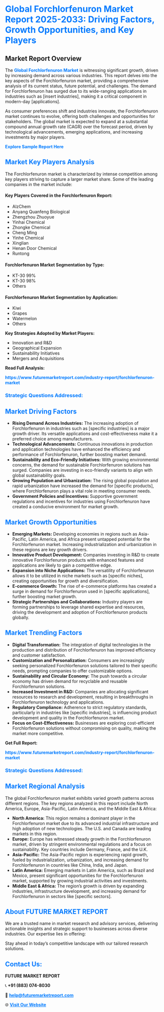 <h1 style="color: #007BFF;">Global Forchlorfenuron Market Report 2025-2033: Driving Factors, Growth Opportunities, and Key Players</h1>

<section id="overview">
<h2>Market Report Overview</h2>
<p>The <a href="https://www.futuremarketreport.com/industry-report/forchlorfenuron-market" style="color: #007BFF; text-decoration: none;"><strong>Global Forchlorfenuron Market</strong></a> is witnessing significant growth, driven by increasing demand across various industries. This report delves into the key aspects of the Forchlorfenuron market, providing a comprehensive analysis of its current status, future potential, and challenges. The demand for Forchlorfenuron has surged due to its wide-ranging applications in industries such as [insert industries], making it a critical component in modern-day [applications].</p>
<p>As consumer preferences shift and industries innovate, the Forchlorfenuron market continues to evolve, offering both challenges and opportunities for stakeholders. The global market is expected to expand at a substantial compound annual growth rate (CAGR) over the forecast period, driven by technological advancements, emerging applications, and increasing investments by major players.</p>
</section>

<section id="overview">
<p><a href="https://www.futuremarketreport.com/request-sample/reportId=60772" style="color: #007BFF; text-decoration: none;"><strong>Explore Sample Report Here</strong></a></p>
</section>

<section id="key-players">
<h2 style="color: #007BFF;">Market Key Players Analysis</h2>
<p>The Forchlorfenuron market is characterized by intense competition among key players striving to capture a larger market share. Some of the leading companies in the market include:</p>
<h4>Key Players Covered in the Forchlorfenuron Report:</h4>
<ul><li>AlzChem</li><li>Anyang Quanfeng Biological</li><li>Zhengzhou Zhuoyue</li><li>Yinhai Chemical</li><li>Zhongke Chemical</li><li>Cheng Ming</li><li>Yinhe Chemical</li><li>Xinglian</li><li>Henan Door Chemical</li><li>Runtong</li></ul>
<h4>Forchlorfenuron Market Segmentation by Type:</h4>
<ul><li>KT-30 99%</li><li>KT-30 98%</li><li>Others</li></ul>

<h4>Forchlorfenuron Market Segmentation by Application:</h4>
<ul><li>Kiwi</li><li>Grapes</li><li>Watermelon</li><li>Others</li></ul>
<p><strong>Key Strategies Adopted by Market Players:</strong></p>
<ul>
<li>Innovation and R&D</li>
<li>Geographical Expansion</li>
<li>Sustainability Initiatives</li>
<li>Mergers and Acquisitions</li>
</ul>
</section>

<section>
<p><strong>Read Full Analysis: </strong></p><a href="https://www.futuremarketreport.com/industry-report/forchlorfenuron-market" style="color: #007BFF; text-decoration: none;"><strong>https://www.futuremarketreport.com/industry-report/forchlorfenuron-market</strong></a>
<h3 style="color: #007BFF;">Strategic Questions Addressed:</h3>
</section>

<section id="driving-factors">
<h2 style="color: #007BFF;">Market Driving Factors</h2>
<ul>
<li><strong>Rising Demand Across Industries:</strong> The increasing adoption of Forchlorfenuron in industries such as [specific industries] is a major growth driver. Its versatile applications and cost-effectiveness make it a preferred choice among manufacturers.</li>
<li><strong>Technological Advancements:</strong> Continuous innovations in production and application technologies have enhanced the efficiency and performance of Forchlorfenuron, further boosting market demand.</li>
<li><strong>Sustainability and Eco-Friendly Initiatives:</strong> With growing environmental concerns, the demand for sustainable Forchlorfenuron solutions has surged. Companies are investing in eco-friendly variants to align with global sustainability goals.</li>
<li><strong>Growing Population and Urbanization:</strong> The rising global population and rapid urbanization have increased the demand for [specific products], where Forchlorfenuron plays a vital role in meeting consumer needs.</li>
<li><strong>Government Policies and Incentives:</strong> Supportive government regulations and incentives for industries using Forchlorfenuron have created a conducive environment for market growth.</li>
</ul>
</section>

<section id="growth-opportunities">
<h2 style="color: #007BFF;">Market Growth Opportunities</h2>
<ul>
<li><strong>Emerging Markets:</strong> Developing economies in regions such as Asia-Pacific, Latin America, and Africa present untapped potential for the Forchlorfenuron market. Increasing industrialization and urbanization in these regions are key growth drivers.</li>
<li><strong>Innovative Product Development:</strong> Companies investing in R&D to create innovative Forchlorfenuron products with enhanced features and applications are likely to gain a competitive edge.</li>
<li><strong>Expansion into Niche Applications:</strong> The versatility of Forchlorfenuron allows it to be utilized in niche markets such as [specific niches], creating opportunities for growth and diversification.</li>
<li><strong>E-commerce Growth:</strong> The rise of e-commerce platforms has created a surge in demand for Forchlorfenuron used in [specific applications], further boosting market growth.</li>
<li><strong>Strategic Partnerships and Collaborations:</strong> Industry players are forming partnerships to leverage shared expertise and resources, driving the development and adoption of Forchlorfenuron products globally.</li>
</ul>
</section>

<section id="trending-factors">
<h2 style="color: #007BFF;">Market Trending Factors</h2>
<ul>
<li><strong>Digital Transformation:</strong> The integration of digital technologies in the production and distribution of Forchlorfenuron has improved efficiency and customer satisfaction.</li>
<li><strong>Customization and Personalization:</strong> Consumers are increasingly seeking personalized Forchlorfenuron solutions tailored to their specific needs, prompting companies to offer customizable options.</li>
<li><strong>Sustainability and Circular Economy:</strong> The push towards a circular economy has driven demand for recyclable and reusable Forchlorfenuron solutions.</li>
<li><strong>Increased Investment in R&D:</strong> Companies are allocating significant resources to research and development, resulting in breakthroughs in Forchlorfenuron technology and applications.</li>
<li><strong>Regulatory Compliance:</strong> Adherence to strict regulatory standards, particularly in industries like [specific industries], is influencing product development and quality in the Forchlorfenuron market.</li>
<li><strong>Focus on Cost-Effectiveness:</strong> Businesses are exploring cost-efficient Forchlorfenuron solutions without compromising on quality, making the market more competitive.</li>
</ul>
</section>

<section>
<p><strong>Get Full Report: </strong></p><a href="https://www.futuremarketreport.com/industry-report/forchlorfenuron-market" style="color: #007BFF; text-decoration: none;"><strong>https://www.futuremarketreport.com/industry-report/forchlorfenuron-market</strong></a>
<h3 style="color: #007BFF;">Strategic Questions Addressed:</h3>
</section>


<section id="regional-analysis">
<h2 style="color: #007BFF;">Market Regional Analysis</h2>
<p>The global Forchlorfenuron market exhibits varied growth patterns across different regions. The key regions analyzed in this report include North America, Europe, Asia-Pacific, Latin America, and the Middle East & Africa:</p>
<ul>
<li><strong>North America:</strong> This region remains a dominant player in the Forchlorfenuron market due to its advanced industrial infrastructure and high adoption of new technologies. The U.S. and Canada are leading markets in this region.</li>
<li><strong>Europe:</strong> Europe has witnessed steady growth in the Forchlorfenuron market, driven by stringent environmental regulations and a focus on sustainability. Key countries include Germany, France, and the U.K.</li>
<li><strong>Asia-Pacific:</strong> The Asia-Pacific region is experiencing rapid growth, fueled by industrialization, urbanization, and increasing demand for Forchlorfenuron in countries like China, India, and Japan.</li>
<li><strong>Latin America:</strong> Emerging markets in Latin America, such as Brazil and Mexico, present significant opportunities for the Forchlorfenuron market, supported by growing industrial activities and investments.</li>
<li><strong>Middle East & Africa:</strong> The region’s growth is driven by expanding industries, infrastructure development, and increasing demand for Forchlorfenuron in sectors like [specific sectors].</li>
</ul>
</section>

<footer>
<h2 style="color: #007BFF;">About FUTURE MARKET REPORT</h2>
<p>We are a trusted name in market research and advisory services, delivering actionable insights and strategic support to businesses across diverse industries. Our expertise lies in offering:</p>

<p>Stay ahead in today’s competitive landscape with our tailored research solutions.</p>

<h2 style="color: #007BFF;">Contact Us:</h2>
<p><strong>FUTURE MARKET REPORT</strong></p>
<p>📞 <strong>+91 (883) 074-8030</strong></p>
<p>📧 <strong><a href="mailto:help@futuremarketreport.com" style="color: #007BFF;">help@futuremarketreport.com</a></strong></p>
<p>🌐 <strong><a href="https://www.futuremarketreport.com/" style="color: #007BFF;">Visit Our Website</a></strong></p>
</footer>